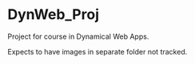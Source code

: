 # DynWeb_Proj

Project for course in Dynamical Web Apps.

Expects to have images in separate folder not tracked.
